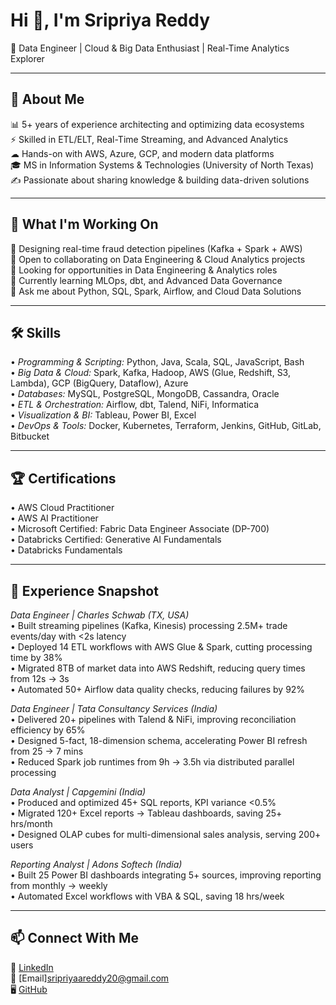 # Hi 👋, I'm Sripriya Reddy  

🎯 Data Engineer | Cloud & Big Data Enthusiast | Real-Time Analytics Explorer  

---

## 🔎 About Me  
📊 5+ years of experience architecting and optimizing data ecosystems  
⚡ Skilled in ETL/ELT, Real-Time Streaming, and Advanced Analytics  
☁ Hands-on with AWS, Azure, GCP, and modern data platforms  
🎓 MS in Information Systems & Technologies (University of North Texas)  
✍ Passionate about sharing knowledge & building data-driven solutions  

---

## 🚀 What I'm Working On  
🔭 Designing real-time fraud detection pipelines (Kafka + Spark + AWS)  
🤝 Open to collaborating on Data Engineering & Cloud Analytics projects  
👀 Looking for opportunities in Data Engineering & Analytics roles  
🌱 Currently learning MLOps, dbt, and Advanced Data Governance  
💬 Ask me about Python, SQL, Spark, Airflow, and Cloud Data Solutions  

---

## 🛠 Skills  
•⁠  ⁠*Programming & Scripting:* Python, Java, Scala, SQL, JavaScript, Bash  
•⁠  ⁠*Big Data & Cloud:* Spark, Kafka, Hadoop, AWS (Glue, Redshift, S3, Lambda), GCP (BigQuery, Dataflow), Azure  
•⁠  ⁠*Databases:* MySQL, PostgreSQL, MongoDB, Cassandra, Oracle  
•⁠  ⁠*ETL & Orchestration:* Airflow, dbt, Talend, NiFi, Informatica  
•⁠  ⁠*Visualization & BI:* Tableau, Power BI, Excel  
•⁠  ⁠*DevOps & Tools:* Docker, Kubernetes, Terraform, Jenkins, GitHub, GitLab, Bitbucket  

---

## 🏆 Certifications  
•⁠  ⁠AWS Cloud Practitioner  
•⁠  ⁠AWS AI Practitioner  
•⁠  ⁠Microsoft Certified: Fabric Data Engineer Associate (DP-700)  
•⁠  ⁠Databricks Certified: Generative AI Fundamentals  
•⁠  ⁠Databricks Fundamentals  

---

## 💼 Experience Snapshot  

*Data Engineer | Charles Schwab (TX, USA)*  
•⁠  ⁠Built streaming pipelines (Kafka, Kinesis) processing 2.5M+ trade events/day with <2s latency  
•⁠  ⁠Deployed 14 ETL workflows with AWS Glue & Spark, cutting processing time by 38%  
•⁠  ⁠Migrated 8TB of market data into AWS Redshift, reducing query times from 12s → 3s  
•⁠  ⁠Automated 50+ Airflow data quality checks, reducing failures by 92%  

*Data Engineer | Tata Consultancy Services (India)*  
•⁠  ⁠Delivered 20+ pipelines with Talend & NiFi, improving reconciliation efficiency by 65%  
•⁠  ⁠Designed 5-fact, 18-dimension schema, accelerating Power BI refresh from 25 → 7 mins  
•⁠  ⁠Reduced Spark job runtimes from 9h → 3.5h via distributed parallel processing  

*Data Analyst | Capgemini (India)*  
•⁠  ⁠Produced and optimized 45+ SQL reports, KPI variance <0.5%  
•⁠  ⁠Migrated 120+ Excel reports → Tableau dashboards, saving 25+ hrs/month  
•⁠  ⁠Designed OLAP cubes for multi-dimensional sales analysis, serving 200+ users  

*Reporting Analyst | Adons Softech (India)*  
•⁠  ⁠Built 25 Power BI dashboards integrating 5+ sources, improving reporting from monthly → weekly  
•⁠  ⁠Automated Excel workflows with VBA & SQL, saving 18 hrs/week  

---

## 📫 Connect With Me  
💼 [LinkedIn](http://www.linkedin.com/in/sripriya-reddy20/)  
📧 [Email]sripriyaareddy20@gmail.com  
🖥 [GitHub](https://github.com/sripriyareddy20)
